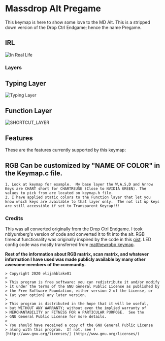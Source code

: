 # Massdrop Alt Pregame

This keymap is here to show some love to the MD Alt. This is a stripped down version of the Drop Ctrl Endgame; hence the name Pregame.

## IRL
![In Real Life](https://i.imgur.com/Xp6Mb6P.jpg)



### Layers

## Typing Layer

![Typing Layer](https://i.imgur.com/F7iU53K.png)

## Function Layer

![SHORTCUT_LAYER](https://i.imgur.com/Gub1xyC.png)

## Features

These are the features currently supported by this keymap:

## RGB Can be customized by "NAME OF COLOR" in the Keymap.c file. 
	1. Look at keymap for example.  My base layer the W,A,S,D and Arrow Keys are CHART short for CHARTREUSE (Close to NVIDIA GREEN). The values to pick from are located on keymap.h file.
	2. I have applied static colors to the Function layer that let you know which keys are available to that layer only.  The not lit up keys are still accessible if set to Transparent Keycap!!! 

### Credits

This was all converted originally from the Drop Ctrl Endgame.  I took nblyumberg's version of code and converted it to fit into the alt.
RGB timeout functionality was originally inspired by the code in this [gist](https://gist.github.com/algernon/9182469e21894192017f2bb5d478c7df).
LED config code was mostly transferred from [matthewrobo keymap](https://github.com/qmk/qmk_firmware/tree/master/keyboards/massdrop/ctrl/keymaps/matthewrobo).


**Rest of the information about RGB matrix, scan matrix, and whatever information I have used was made publicly available by many other awesome members of the community.**


 	> Copyright 2020 elijahblake81
 	>
 	> This program is free software: you can redistribute it and/or modify
 	> it under the terms of the GNU General Public License as published by
 	> the Free Software Foundation, either version 2 of the License, or
 	> (at your option) any later version.
 	>
 	> This program is distributed in the hope that it will be useful,
 	> but WITHOUT ANY WARRANTY; without even the implied warranty of
 	> MERCHANTABILITY or FITNESS FOR A PARTICULAR PURPOSE.  See the
 	> GNU General Public License for more details.
 	>
 	> You should have received a copy of the GNU General Public License
 	> along with this program.  If not, see ![http://www.gnu.org/licenses/] (http://www.gnu.org/licenses/)
 
